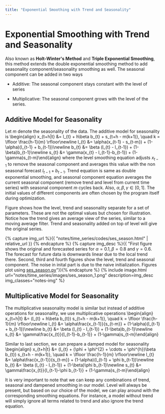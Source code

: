 ```yaml
---
title: "Exponential Smoothing with Trend and Seasonality"
---
```


# Exponential Smoothing with Trend and Seasonality

Also known as **Holt-Winter's Method** and **Triple Exponential Smoothing**, this method extends the double exponential smoothing method to add seasonality component/seasonality smoothing as well. The seasonal component can be added in two ways

-   Additive: The seasonal component stays constant with the level of series

-   Multiplicative: The seasonal component grows with the level of the series.

## Additive Model for Seasonality

Let $m$ denote the seasonality of the data. The additive model for seasonality is
\begin{align}
    x_{t+h|t} &= l_{t} + h\beta b_{t} + s_{t+h - m(k+1)}, \quad k = \lfloor \frac{h-1}{m} \rfloor\newline
    l_{t} &= \alpha(x_{t-1} - s_{t-m}) + (1-\alpha)(l_{t-1} + b_{t-1})\newline
    b_{t} &= \beta (l_{t} - l_{t-1}) + (1-\beta)b_{t-1}\newline
    s_{t} &= \gamma(x_{t} - l_{t-1}-b_{t-1}) + (1-\gamma)s_{t-m}\end{align}
where the level smoothing equation adjusts $x_{t-1}$ to remove the seasonal component and averages this value with the non seasonal forecast $l_{t-1} + b_{t-1}$. Trend equation is same as double exponential smoothing, and seasonal component equation averages the current seasonal component (remove trend and level from current time series) with seasonal component $m$ cycles back. Also, $\alpha, \beta, \gamma \in [0,1]$. The initial values of different components are often chosen by the program itself during optimization.


Figure shows how the level, trend and seasonality separate for a set of parameters. These are not the optimal values but chosen for illustration. Notice how the trend gives an average view of the series, similar to a moving average filter. Trend and seasonality added on top of level will give the original series.

{% capture img_url %}{{ "notes/time_series/codes/ses_season.html" | relative_url }} {% endcapture %}
{% capture img_desc %}{{ "First figure shows the original and forecasted series for $\alpha=0.1, \beta=0.8$ and $\gamma=0.6$. The forecast for future data is downwards linear due to the local trend there. Second, third and fourth figures show the level, trend and seasonal component. The noise in inital part is due to the naive initialization. Figures plot using <a href='" | append: img_url | append: "'>ses_season.py</a>"}}{% endcapture %}
{% include image.html url="notes/time_series/images/ses_season_1.png" description=img_desc img_classes="notes-img" %}

## Multiplicative Model for Seasonality

The multiplicative seasonality model is similar but instead of additive operations for seasonality, we use multiplicative operations
\begin{align}
    x_{t+h|t} &= (l_{t} + h\beta b_{t}) s_{t+h - m(k+1)}, \quad k = \lfloor \frac{h-1}{m} \rfloor\newline
    l_{t} &= \alpha\frac{x_{t-1}}{s_{t-m}} + (1-\alpha)(l_{t-1} + b_{t-1})\newline
    b_{t} &= \beta (l_{t} - l_{t-1}) + (1-\beta)b_{t-1}\newline
    s_{t} &= \gamma\frac{x_{t}}{l_{t-1}-b_{t-1}} + (1-\gamma)s_{t-m}\end{align}

Similar to last section, we can prepare a damped model for seasonality
\begin{align}
    x_{t+h|t} &= (l_{t} + (\phi + \phi^{2} + \cdots + \phi^{h})\beta b_{t}) s_{t+h - m(k+1)}, \quad k = \lfloor \frac{h-1}{m} \rfloor\newline
    l_{t} &= \alpha\frac{x_{t-1}}{s_{t-m}} + (1-\alpha)(l_{t-1} + \phi b_{t-1})\newline
    b_{t} &= \beta (l_{t} - l_{t-1}) + (1-\beta)\phi b_{t-1}\newline
    s_{t} &= \gamma\frac{x_{t}}{l_{t-1}-\phi b_{t-1}} + (1-\gamma)s_{t-m}\end{align}

It is very important to note that we can keep any combinations of trend, seasonal and dampened smoothing in our model. Level will always be present, but based on our choice of the model, we can play around with the corresponding smoothing equations. For instance, a model without trend will simply ignore all terms related to trend and also ignore the trend equation.
